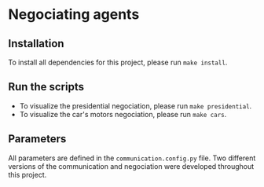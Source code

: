 # Negociating agents

## Installation

To install all dependencies for this project, please run `make install`.

## Run the scripts

- To visualize the presidential negociation, please run `make presidential`.
- To visualize the car's motors negociation, please run `make cars`.

## Parameters

All parameters are defined in the `communication.config.py` file.
Two different versions of the communication and negociation were developed throughout this project.
